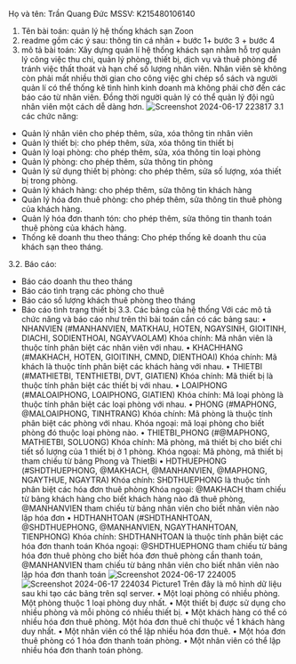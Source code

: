 Họ và tên: Trần Quang Đức
MSSV: K215480106140
1. Tên bài toán: quản lý hệ thống khách sạn Zoon
2. readme gồm các ý sau: thông tin cá nhân + bước 1+ bước 3 + bước 4
3. mô tả bài toán: 
Xây dựng quản lí hệ thống khách sạn nhằm hỗ trợ quản lý công việc thu chi, quản lý phòng, thiết bị, dịch vụ và thuê phòng để tránh việc thất thoát và hạn chế số lượng nhân viên. Nhân viên sẽ không còn phải mất nhiều thời gian cho công việc ghi chép sổ sách và người quản lí có thể thống kê tình hình kinh doanh mà không phải chờ đến các báo cáo từ nhân viên. Đồng thời người quản lý có thể quản lý đội ngũ nhân viên một cách dễ dàng hơn.
![Screenshot 2024-06-17 223817](https://github.com/tranduc047/quanlyhethongkhachsanzoon/assets/83036126/c531fab1-5a11-43b8-8935-cf82cbccc764)
3.1 các chức năng:
- Quản lý nhân viên cho phép thêm, sửa, xóa thông tin nhân viên
- Quản lý thiết bị: cho phép thêm, sửa, xóa thông tin thiết bị
- Quản lý loại phòng: cho phép thêm, sửa, xóa thông tin loại phòng
- Quản lý phòng: cho phép thêm, sửa thông tin phòng
- Quản lý sử dụng thiết bị phòng: cho phép thêm, sửa số lượng, xóa thiết bị trong phòng.
- Quản lý khách hàng: cho phép thêm, sửa  thông tin khách hàng
- Quản lý hóa đơn thuê phòng: cho phép thêm, sửa  thông tin thuê phòng của khách hàng.
- Quản lý hóa đơn thanh tón: cho phép thêm, sửa  thông tin thanh toán thuê phòng của khách hàng.
- Thống kê doanh thu theo tháng: Cho phép thống kê doanh thu của khách sạn theo tháng.

3.2. Báo cáo: 
- Báo cáo doanh thu theo tháng
- Báo cáo tình trạng các phòng cho thuê
- Báo cáo số lượng khách thuê phòng theo tháng
- Báo cáo tình trạng thiết bị
3.3. Các bảng của hệ thống 
Với các mô tả chức năng và báo cáo như trên thì bài toán cần có các bảng sau:
•	NHANVIEN (#MANHANVIEN, MATKHAU, HOTEN, NGAYSINH, GIOITINH, DIACHI, SODIENTHOAI, NGAYVAOLAM)
Khóa chính: Mã nhân viên là thuộc tính phân biệt các nhân viên với nhau.
•	KHACHHANG (#MAKHACH, HOTEN, GIOITINH, CMND, DIENTHOAI)
Khóa chính: Mã khách là thuộc tính phân biệt các khách hàng với nhau.
•	THIETBI (#MATHIETBI, TENTHIETBI, DVT, GIATIEN)
Khóa chính: Mã thiết bị là thuộc tính phân biệt các thiết bị với nhau.
•	LOAIPHONG (#MALOAIPHONG, LOAIPHONG, GIATIEN)
Khóa chính: Mã loại phòng là thuộc tính phân biệt các loại phòng với nhau.
•	PHONG (#MAPHONG, @MALOAIPHONG, TINHTRANG)
Khóa chính: Mã phòng là thuộc tính phân biệt các phòng với nhau.
Khóa ngoại: mã loại phòng cho biết phòng đó thuộc loại phòng nào.
•	THIETBI_PHONG (#@MAPHONG, MATHIETBI, SOLUONG)
Khóa chính: Mã phòng, mã thiết bị cho biết chi tiết số lượng của 1 thiết bị ở 1 phòng.
Khóa ngoại: Mã phòng, mã thiết bị tham chiếu từ bảng Phong và ThietBi
•	HDTHUEPHONG (#SHDTHUEPHONG, @MAKHACH, @MANHANVIEN, @MAPHONG, NGAYTHUE, NGAYTRA)
Khóa chính: SHDTHUEPHONG  là thuộc tính phân biệt các hóa đơn thuê phòng
Khóa ngoại: @MAKHACH tham chiếu từ bảng khách hàng cho biết khách hàng nào đã thuê phòng, @MANHANVIEN tham chiếu từ bảng nhân viên cho biết nhân viên nào lập hóa đơn
•	HDTHANHTOAN (#SHDTHANHTOAN, @SHDTHUEPHONG, @MANHANVIEN, NGAYTHANHTOAN, TIENPHONG)
Khóa chính: SHDTHANHTOAN là thuộc tính phân biệt các hóa đơn thanh toán
Khóa ngoại: @SHDTHUEPHONG tham chiếu từ bảng hóa đơn thuê phòng cho biết hóa đơn thuê phòng cần thanh toán, @MANHANVIEN tham chiếu từ bảng nhân viên cho biết nhân viên nào lập hóa đơn thanh toán
![Screenshot 2024-06-17 224005](https://github.com/tranduc047/quanlyhethongkhachsanzoon/assets/83036126/835511b1-137b-4302-8807-dc59865c0059)
![![Screenshot 2024-06-17 224034](https://github.com/tranduc047/quanlyhethongkhachsanzoon/assets/83036126/5534ce6b-89ba-4804-afcb-cd65f42ddf06)
Picture1](https://github.com/tranduc047/quanlyhethongkhachsanzoon/assets/83036126/51e046b8-bb4a-417a-b574-9d7bed00493c)
Trên đây là mô hình dữ liệu sau khi tạo các bảng trên sql server. 
•	Một loại phòng có nhiều phòng. Một phòng thuộc 1 loại phòng duy nhất.
•	Một thiết bị được sử dụng cho nhiều phòng và mỗi phòng có nhiều thiết bị.
•	Một khách hàng có thể có nhiều hóa đơn thuê phòng. Một hóa đơn thuê chỉ thuộc về 1 khách hàng duy nhất.
•	Một nhân viên có thể lập nhiều hóa đơn thuê. 
•	Một hóa đơn thuê phòng có 1 hóa đơn thanh toán phòng.
•	Một nhân viên có thể lập nhiều hóa đơn thanh toán phòng.
